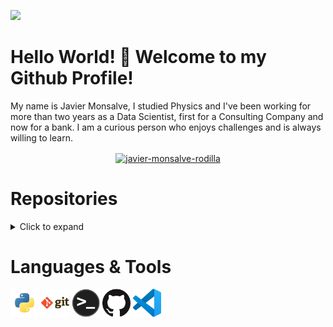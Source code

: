 ![](./images/image_ds2.png) 
# Hello World! 👋 Welcome to my Github Profile!
My name is Javier Monsalve, I studied Physics and I've been working for more than two years as a Data Scientist, first for a Consulting Company and now for a bank. I am a curious person who enjoys challenges and is always willing to learn.

<p align="center">
<a href="https://www.linkedin.com/in/javier-monsalve-rodilla/" target="blank"> <img align="center" src="https://img.shields.io/badge/-Linkedin-blue?style=for-the-badge&logo=Linkedin&logoColor=white&link=https://www.linkedin.com/in/javier-monsalve-rodilla" alt="javier-monsalve-rodilla"/> </a>  
 
 <!--
<a href="https://medium.com/@javiermonsalverodilla" target="blank"> <img align="center" src="https://img.shields.io/badge/-medium-7CB342?style=for-the-badge&labelColor=7CB342&logo=Medium&link=https://medium.com/@javiermonsalverodilla/" alt="maartengrootendorst"/> </a>
 -->
 
<!--
[![Gmail](https://img.shields.io/badge/-javiermonsalverodilla@gmail.com-c14438?style=flat-square&logo=Gmail&logoColor=white&link=mailto:javiermonsalverodilla@gmail.com)](mailto:javiermonsalverodilla@gmail.com)
-->
 
# Repositories
<details>
 
<summary> Click to expand </summary>
 
[Stock Portfolio Analyzer](https://github.com/jmonsalverodilla/Stock-Portfolio-Analyzer) 
 
[Recommender Systems using Streamlit](https://github.com/jmonsalverodilla/Recommender-Systems) 
 
[Iris Classifier using Streamlit](https://github.com/jmonsalverodilla/Iris-Classifier-Streamlit) 
 
[Iris Classifier using Flask](https://github.com/jmonsalverodilla/Iris-Classifier-Flask) 

[Simple Regression Model using Flask](https://github.com/jmonsalverodilla/Simple-regression-model-in-Flask) 

[Geolocator app using Flask](https://github.com/jmonsalverodilla/Geolocator) 

[Credit Card Clustering with K-Means](https://github.com/jmonsalverodilla/Credit-Card-Clustering-with-K-Means) 

[Market Basket Analysis](https://github.com/jmonsalverodilla/Market-Basket-Analysis) 

[Time Series Analysis](https://github.com/jmonsalverodilla/Time-Series-Analysis) 

</details> 

<!--
**jmonsalve96/jmonsalve96** is a ✨ _special_ ✨ repository because its `README.md` (this file) appears on your GitHub profile.

Here are some ideas to get you started:

- 🔭 I’m currently working on ...
- 🌱 I’m currently learning ...
- 👯 I’m looking to collaborate on ...
- 🤔 I’m looking for help with ...
- 💬 Ask me about ...
- 📫 How to reach me: ...
- 😄 Pronouns: ...
- ⚡ Fun fact: ...
-->

# Languages & Tools

<code><img height="45" src="https://raw.githubusercontent.com/github/explore/80688e429a7d4ef2fca1e82350fe8e3517d3494d/topics/python/python.png"></code>
<code><img height="45" src="https://raw.githubusercontent.com/github/explore/80688e429a7d4ef2fca1e82350fe8e3517d3494d/topics/git/git.png"></code>
<code><img height="45" src="https://raw.githubusercontent.com/github/explore/80688e429a7d4ef2fca1e82350fe8e3517d3494d/topics/terminal/terminal.png"></code>
<code><img height="45" src="https://raw.githubusercontent.com/github/explore/78df643247d429f6cc873026c0622819ad797942/topics/github/github.png"></code>
<code><img height="45" src="https://raw.githubusercontent.com/github/explore/80688e429a7d4ef2fca1e82350fe8e3517d3494d/topics/visual-studio-code/visual-studio-code.png"></code>

 <!--
# My statistics in Github
[![Hua's github stats](https://github-readme-stats.vercel.app/api?username=jmonsalverodilla&show_icons=true&theme=dark)](https://github.com/jmonsalverodilla/github-readme-stats)
-->
